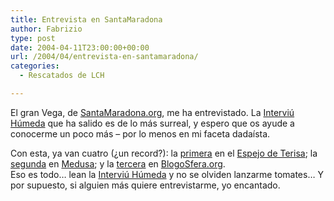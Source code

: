 ```yaml
---
title: Entrevista en SantaMaradona
author: Fabrizio
type: post
date: 2004-04-11T23:00:00+00:00
url: /2004/04/entrevista-en-santamaradona/
categories:
  - Rescatados de LCH

---
```

El gran Vega, de [SantaMaradona.org][1], me ha entrevistado. La [Interviú Húmeda][2] que ha salido es de lo más surreal, y espero que os ayude a conocerme un poco más &#8211; por lo menos en mi faceta dadaísta.

Con esta, ya van cuatro (¿un record?): la [primera][3] en el [Espejo de Terisa][4]; la [segunda][5] en [Medusa][6]; y la [tercera][7] en [BlogoSfera.org][8].  
Eso es todo&#8230; lean la [Interviú Húmeda][9] y no se olviden lanzarme tomates&#8230; Y por supuesto, si alguien más quiere entrevistarme, yo encantado.

 [1]: http://www.santamaradona.org
 [2]: http://santamaradona.org/conversaciones/fabrizio/
 [3]: http://terisa.blogalia.com/historias/9510
 [4]: http://terisa.blogalia.com
 [5]: http://medusa.blogdrive.com/archive/cm-9_cy-2003_m-9_d-9_y-2003_o-0.html
 [6]: http://medusa.blogdrive.com
 [7]: http://www.blogosfera.org/archives/000037.html
 [8]: http://www.blogosfera.org
 [9]: http://santamaradona.org/conversaciones/fabrizio